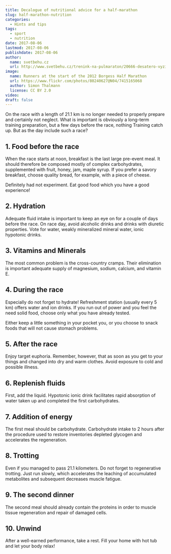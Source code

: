 ```yaml
---
title: Decalogue of nutritional advice for a half-marathon
slug: half-marathon-nutrition
categories:
  - Hints and tips
tags:
  - sport
  - nutrition
date: 2017-08-06
lastmod: 2017-08-06
publishdate: 2017-08-06
author:
  name: svetbehu.cz
  url: http://www.svetbehu.cz/trenink-na-pulmaraton/20666-desatero-vyzivovych-rad-pro-pulmaraton/
image:
  name: Runners at the start of the 2012 Borgess Half Marathon
  url: https://www.flickr.com/photos/80240627@N04/7415165068
  author: Simon Thalmann
  license: CC BY 2.0
video:
draft: false
---
```


On the race with a length of 21.1 km is no longer needed to properly prepare and certainly not neglect.<!--more--> What is important is obviously a long-term training preparation, but a few days before the race, nothing Training catch up. But as the day include such a race?

## 1. Food before the race

When the race starts at noon, breakfast is the last large pre-event meal. It should therefore be composed mostly of complex carbohydrates, supplemented with fruit, honey, jam, maple syrup. If you prefer a savory breakfast, choose quality bread, for example, with a piece of cheese.

Definitely had not experiment. Eat good food which you have a good experience!

## 2. Hydration

Adequate fluid intake is important to keep an eye on for a couple of days before the race. On race day, avoid alcoholic drinks and drinks with diuretic properties. Vote for water, weakly mineralized mineral water, ionic hypotonic drinks.

## 3. Vitamins and Minerals

The most common problem is the cross-country cramps. Their elimination is important adequate supply of magnesium, sodium, calcium, and vitamin E.

## 4. During the race

Especially do not forget to hydrate! Refreshment station (usually every 5 km) offers water and ion drinks. If you run out of power and you feel the need solid food, choose only what you have already tested.

Either keep a little something in your pocket you, or you choose to snack foods that will not cause stomach problems.

## 5. After the race

Enjoy target euphoria. Remember, however, that as soon as you get to your things and changed into dry and warm clothes. Avoid exposure to cold and possible illness.

## 6. Replenish fluids

First, add the liquid. Hypotonic ionic drink facilitates rapid absorption of water taken up and completed the first carbohydrates.

## 7. Addition of energy

The first meal should be carbohydrate. Carbohydrate intake to 2 hours after the procedure used to restore inventories depleted glycogen and accelerates the regeneration.

## 8. Trotting

Even if you managed to pass 21.1 kilometers. Do not forget to regenerative trotting. Just run slowly, which accelerates the leaching of accumulated metabolites and subsequent decreases muscle fatigue.

## 9. The second dinner

The second meal should already contain the proteins in order to muscle tissue regeneration and repair of damaged cells.

## 10. Unwind

After a well-earned performance, take a rest. Fill your home with hot tub and let your body relax!
